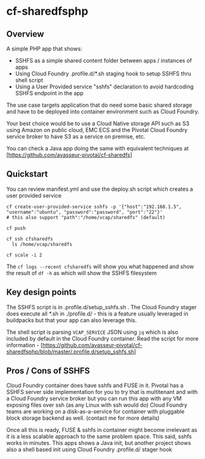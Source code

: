 # cf-sharedfsphp

## Overview

A simple PHP app that shows:
- SSHFS as a simple shared content folder between apps / instances of apps
- Using Cloud Foundry .profile.d/*.sh staging hook to setup SSHFS thru shell script
- Using a User Provided service "sshfs" declaration to avoid hardcoding SSHFS endpoint in the app

The use case targets application that do need some basic shared storage and have to be deployed into container environment such as Cloud Foundry.

Your best choice would be to use a Cloud Native storage API such as S3 using Amazon on public cloud, EMC ECS and the Pivotal Cloud Foundry service broker to have S3 as a service on premise, etc.

You can check a Java app doing the same with equivalent techniques at [https://github.com/avasseur-pivotal/cf-sharedfs]

## Quickstart

You can review manifest.yml and use the deploy.sh script which creates a user provided service
```
cf create-user-provided-service sshfs -p '{"host":"192.168.1.5", "username":"ubuntu", "password":"password", "port":"22"}'
# this also support "path":"/home/vcap/sharedfs" (default)

cf push

cf ssh cfsharedfs
  ls /home/vcap/sharedfs

cf scale -i 2
```
The ``cf logs --recent cfsharedfs`` will show you what happened and show the result of ``df -h`` as which will show the SSHFS filesystem

## Key design points

The SSHFS script is in .profile.d/setup_sshfs.sh . The Cloud Foundry stager does execute all *.sh in ./profile.d/ - this is a feature usually leveraged in buildpacks but that your app can also leverage this.

The shell script is parsing ``VCAP_SERVICE`` JSON using ``jq`` which is also included by default in the Cloud Foundry container.
Read the script for more information - [https://github.com/avasseur-pivotal/cf-sharedfsphp/blob/master/.profile.d/setup_sshfs.sh]


## Pros / Cons of SSHFS

Cloud Foundry container does have sshfs and FUSE in it.
Pivotal has a SSHFS server side implementation for you to try that is multitenant and with a Cloud Foundry service broker but you can run this app with any VM exposing files over ssh (as any Linux with ssh would do)
Cloud Foundry teams are working on a disk-as-a-service for container with pluggable block storage backend as well.
(contact me for more details)

Once all this is ready, FUSE & sshfs in container might become irrelevant as it is a less scalable approach to the same problem space.
This said, sshfs works in minutes. This apps shows a Java init, but another project shows also a shell based init using Cloud Foundry .profile.d/ stager hook

 

